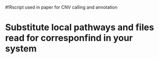 #!Rscript used in paper for CNV calling and annotation
# Substitute local pathways and files read for corresponfind in your system
